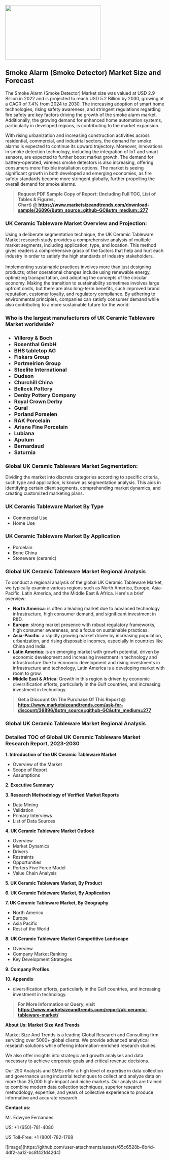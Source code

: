 <p><img class="alignnone size-medium wp-image-20088" src="https://ffe5etoiles.com/wp-content/uploads/2024/12/MST1-300x171.png" alt="" width="300" height="171" /></p><h2>Smoke Alarm (Smoke Detector) Market Size and Forecast</h2><p>The Smoke Alarm (Smoke Detector) Market size was valued at USD 2.9 Billion in 2022 and is projected to reach USD 5.2 Billion by 2030, growing at a CAGR of 7.4% from 2024 to 2030. The increasing adoption of smart home technologies, rising safety awareness, and stringent regulations regarding fire safety are key factors driving the growth of the smoke alarm market. Additionally, the growing demand for enhanced home automation systems, particularly in developed regions, is contributing to the market expansion.</p><p>With rising urbanization and increasing construction activities across residential, commercial, and industrial sectors, the demand for smoke alarms is expected to continue its upward trajectory. Moreover, innovations in smoke detection technology, including the integration of IoT and smart sensors, are expected to further boost market growth. The demand for battery-operated, wireless smoke detectors is also increasing, offering consumers more flexible installation options. The market is seeing significant growth in both developed and emerging economies, as fire safety standards become more stringent globally, further propelling the overall demand for smoke alarms.</p></p><blockquote id="" class=""><strong>Request PDF Sample Copy of Report: (Including Full TOC, List of Tables &amp; Figures, Chart)&nbsp;@&nbsp;<strong><a href="https://www.marketsizeandtrends.com/download-sample/36896/&utm_source=github-GC&utm_medium=277" target="_blank">https://www.marketsizeandtrends.com/download-sample/36896/&utm_source=github-GC&utm_medium=277</a></strong></strong></blockquote><h3 id="" class="">UK Ceramic Tableware Market&nbsp;Overview and Projection:</h3><p id="" class="">Using a deliberate segmentation technique, the UK Ceramic Tableware Market research study provides a comprehensive analysis of multiple market segments, including application, type, and location. This method gives readers a comprehensive grasp of the factors that help and hurt each industry in order to satisfy the high standards of industry stakeholders. <br /> <br />Implementing sustainable practices involves more than just designing products; other operational changes include using renewable energy, optimizing transportation, and adopting the concepts of the circular economy. Making the transition to sustainability sometimes involves large upfront costs, but there are also long-term benefits, such improved brand reputation, customer loyalty, and regulatory compliance. By adhering to environmental principles, companies can satisfy consumer demand while also contributing to a more sustainable future for the world.</p><h3 id="" class="">Who is the largest manufacturers of&nbsp;UK Ceramic Tableware Market worldwide?</h3><h3 class=""><p><ul><li>Villeroy & Boch </li><li> Rosenthal GmbH </li><li> BHS tabletop AG </li><li> Fiskars Group </li><li> Portmeirion Group </li><li> Steelite International </li><li> Dudson </li><li> Churchill China </li><li> Belleek Pottery </li><li> Denby Pottery Company </li><li> Royal Crown Derby </li><li> Gural </li><li> Porland Porselen </li><li> RAK Porcelain </li><li> Ariane Fine Porcelain </li><li> Lubiana </li><li> Apulum </li><li> Bernardaud </li><li> Saturnia</li></ul></p></h3><h3 id="" class="">Global&nbsp;UK Ceramic Tableware Market Segmentation:</h3><p id="" class="">Dividing the market into discrete categories according to specific criteria, such type and application, is known as segmentation analysis. This aids in identifying certain client segments, comprehending market dynamics, and creating customized marketing plans.</p><h3 id="" class="">UK Ceramic Tableware Market&nbsp;By Type</h3><p><p><ul><li>Commercial Use </li><li> Home Use</p></li></ul></p></p><h3 id="" class="">UK Ceramic Tableware Market&nbsp;By Application</h3><p class=""><p><ul><li>Porcelain </li><li> Bone China </li><li> Stoneware (ceramic)</li></ul></p></p><h3 id="" class="">Global UK Ceramic Tableware Market Regional Analysis</h3><p id="" class="">To conduct a regional analysis of the global UK Ceramic Tableware Market, we typically examine various regions such as North America, Europe, Asia-Pacific, Latin America, and the Middle East &amp; Africa. Here's a brief overview:</p><ul><li><strong>North America</strong>: is often a leading market due to advanced technology infrastructure, high consumer demand, and significant investment in R&amp;D.</li><li><strong>Europe</strong>: strong market presence with robust regulatory frameworks, high consumer awareness, and a focus on sustainable practices.</li><li><strong>Asia-Pacific</strong>: a rapidly growing market driven by increasing population, urbanization, and rising disposable incomes, especially in countries like China and India.</li><li><strong>Latin America</strong>: is an emerging market with growth potential, driven by economic development and increasing investment in technology and infrastructure.Due to economic development and rising investments in infrastructure and technology, Latin America is a developing market with room to grow.</li><li><strong>Middle East &amp; Africa</strong>: Growth in this region is driven by economic diversification efforts, particularly in the Gulf countries, and increasing investment in technology.</li></ul><blockquote id="" class=""><strong>Get a Discount On The Purchase Of This Report @ <strong><a href="https://www.marketsizeandtrends.com/ask-for-discount/36896/&utm_source=github-GC&utm_medium=277" target="_blank">https://www.marketsizeandtrends.com/ask-for-discount/36896/&utm_source=github-GC&utm_medium=277</a></strong></strong></blockquote><h3 id="" class="">Global UK Ceramic Tableware Market Regional Analysis</h3><h3 id="" class="">Detailed TOC of Global UK Ceramic Tableware Market Research Report, 2023-2030</h3><p id="" class=""><strong>1. Introduction of the UK Ceramic Tableware Market</strong></p><ul><li>Overview of the Market</li><li>Scope of Report</li><li>Assumptions</li></ul><p id="" class=""><strong>2. Executive Summary</strong></p><p id="" class=""><strong>3. Research Methodology of Verified Market Reports</strong></p><ul><li>Data Mining</li><li>Validation</li><li>Primary Interviews</li><li>List of Data Sources</li></ul><p id="" class=""><strong>4. UK Ceramic Tableware Market Outlook</strong></p><ul><li>Overview</li><li>Market Dynamics</li><li>Drivers</li><li>Restraints</li><li>Opportunities</li><li>Porters Five Force Model</li><li>Value Chain Analysis</li></ul><p id="" class=""><strong>5. UK Ceramic Tableware Market, By Product</strong></p><p id="" class=""><strong>6. UK Ceramic Tableware Market, By Application</strong></p><p id="" class=""><strong>7. UK Ceramic Tableware Market, By Geography</strong></p><ul><li>North America</li><li>Europe</li><li>Asia Pacific</li><li>Rest of the World</li></ul><p id="" class=""><strong>8. UK Ceramic Tableware Market Competitive Landscape</strong></p><ul><li>Overview</li><li>Company Market Ranking</li><li>Key Development Strategies</li></ul><p id="" class=""><strong>9. Company Profiles</strong></p><p id="" class=""><strong>10. Appendix</strong></p><ul><li>diversification efforts, particularly in the Gulf countries, and increasing investment in technology.</li></ul><blockquote id="" class=""><strong>For More Information or Query, visit <strong><strong><a href="https://www.marketsizeandtrends.com/report/uk-ceramic-tableware-market/" target="_blank">https://www.marketsizeandtrends.com/report/uk-ceramic-tableware-market/</a></strong></strong></strong></blockquote><p id="" class=""><strong>About Us: Market Size And Trends</strong></p><p id="" class="">Market Size And Trends is a leading Global Research and Consulting firm servicing over 5000+ global clients. We provide advanced analytical research solutions while offering information-enriched research studies.</p><p id="" class="">We also offer insights into strategic and growth analyses and data necessary to achieve corporate goals and critical revenue decisions.</p><p id="" class="">Our 250 Analysts and SMEs offer a high level of expertise in data collection and governance using industrial techniques to collect and analyze data on more than 25,000 high-impact and niche markets. Our analysts are trained to combine modern data collection techniques, superior research methodology, expertise, and years of collective experience to produce informative and accurate research.</p><p id="" class=""><strong>Contact us:</strong></p><p id="" class="">Mr. Edwyne Fernandes</p><p id="" class="">US: +1 (650)-781-4080</p><p id="" class="">US Toll-Free: +1 (800)-782-1768</p>
![image](https://github.com/user-attachments/assets/65c6528b-6b4d-4df2-aa12-bc8f42fd42d4)
